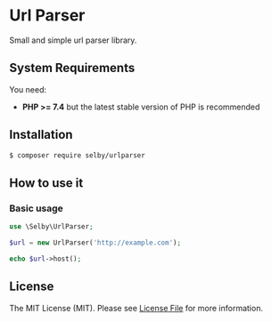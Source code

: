 Url Parser
=======

Small and simple url parser library.

System Requirements
-------

You need:

- **PHP >= 7.4** but the latest stable version of PHP is recommended


Installation
--------

```bash
$ composer require selby/urlparser
```

How to use it
--------

### Basic usage

```php
use \Selby\UrlParser;

$url = new UrlParser('http://example.com');

echo $url->host();
```

License
-------

The MIT License (MIT). Please see [License File](LICENSE) for more information.